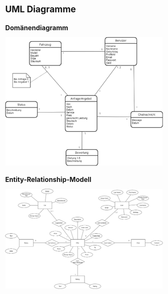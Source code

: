 # UML Diagramme

## Domänendiagramm

![Domänendiagramm](../images/domanendiagramm.png)



## Entity-Relationship-Modell
![Entity-Relationship-Modell](../images/datenbankdiagramm.png)
